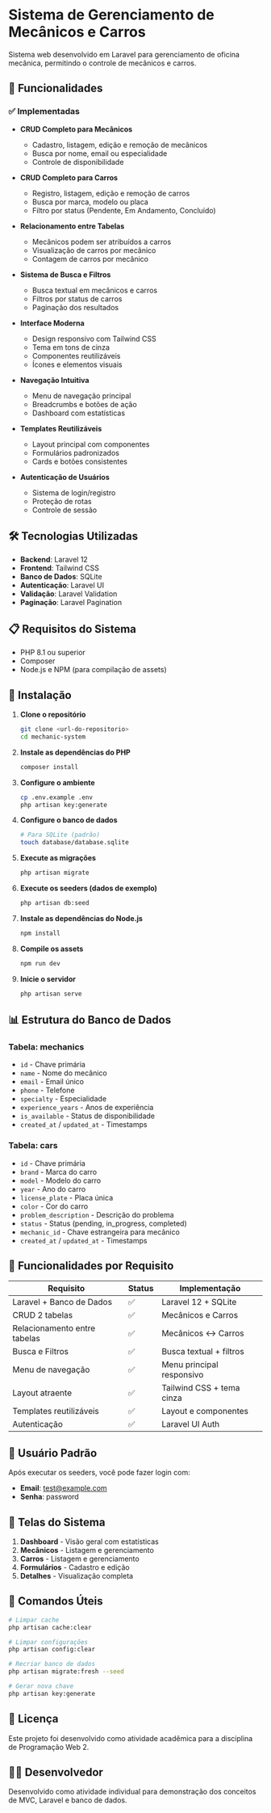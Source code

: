# Sistema de Gerenciamento de Mecânicos e Carros

Sistema web desenvolvido em Laravel para gerenciamento de oficina mecânica, permitindo o controle de mecânicos e carros.

## 🚀 Funcionalidades

### ✅ Implementadas

-   **CRUD Completo para Mecânicos**

    -   Cadastro, listagem, edição e remoção de mecânicos
    -   Busca por nome, email ou especialidade
    -   Controle de disponibilidade

-   **CRUD Completo para Carros**

    -   Registro, listagem, edição e remoção de carros
    -   Busca por marca, modelo ou placa
    -   Filtro por status (Pendente, Em Andamento, Concluído)

-   **Relacionamento entre Tabelas**

    -   Mecânicos podem ser atribuídos a carros
    -   Visualização de carros por mecânico
    -   Contagem de carros por mecânico

-   **Sistema de Busca e Filtros**

    -   Busca textual em mecânicos e carros
    -   Filtros por status de carros
    -   Paginação dos resultados

-   **Interface Moderna**

    -   Design responsivo com Tailwind CSS
    -   Tema em tons de cinza
    -   Componentes reutilizáveis
    -   Ícones e elementos visuais

-   **Navegação Intuitiva**

    -   Menu de navegação principal
    -   Breadcrumbs e botões de ação
    -   Dashboard com estatísticas

-   **Templates Reutilizáveis**

    -   Layout principal com componentes
    -   Formulários padronizados
    -   Cards e botões consistentes

-   **Autenticação de Usuários**
    -   Sistema de login/registro
    -   Proteção de rotas
    -   Controle de sessão

## 🛠️ Tecnologias Utilizadas

-   **Backend**: Laravel 12
-   **Frontend**: Tailwind CSS
-   **Banco de Dados**: SQLite
-   **Autenticação**: Laravel UI
-   **Validação**: Laravel Validation
-   **Paginação**: Laravel Pagination

## 📋 Requisitos do Sistema

-   PHP 8.1 ou superior
-   Composer
-   Node.js e NPM (para compilação de assets)

## 🚀 Instalação

1. **Clone o repositório**

    ```bash
    git clone <url-do-repositorio>
    cd mechanic-system
    ```

2. **Instale as dependências do PHP**

    ```bash
    composer install
    ```

3. **Configure o ambiente**

    ```bash
    cp .env.example .env
    php artisan key:generate
    ```

4. **Configure o banco de dados**

    ```bash
    # Para SQLite (padrão)
    touch database/database.sqlite
    ```

5. **Execute as migrações**

    ```bash
    php artisan migrate
    ```

6. **Execute os seeders (dados de exemplo)**

    ```bash
    php artisan db:seed
    ```

7. **Instale as dependências do Node.js**

    ```bash
    npm install
    ```

8. **Compile os assets**

    ```bash
    npm run dev
    ```

9. **Inicie o servidor**
    ```bash
    php artisan serve
    ```

## 📊 Estrutura do Banco de Dados

### Tabela: mechanics

-   `id` - Chave primária
-   `name` - Nome do mecânico
-   `email` - Email único
-   `phone` - Telefone
-   `specialty` - Especialidade
-   `experience_years` - Anos de experiência
-   `is_available` - Status de disponibilidade
-   `created_at` / `updated_at` - Timestamps

### Tabela: cars

-   `id` - Chave primária
-   `brand` - Marca do carro
-   `model` - Modelo do carro
-   `year` - Ano do carro
-   `license_plate` - Placa única
-   `color` - Cor do carro
-   `problem_description` - Descrição do problema
-   `status` - Status (pending, in_progress, completed)
-   `mechanic_id` - Chave estrangeira para mecânico
-   `created_at` / `updated_at` - Timestamps

## 🎯 Funcionalidades por Requisito

| Requisito                    | Status | Implementação             |
| ---------------------------- | ------ | ------------------------- |
| Laravel + Banco de Dados     | ✅     | Laravel 12 + SQLite       |
| CRUD 2 tabelas               | ✅     | Mecânicos e Carros        |
| Relacionamento entre tabelas | ✅     | Mecânicos ↔ Carros        |
| Busca e Filtros              | ✅     | Busca textual + filtros   |
| Menu de navegação            | ✅     | Menu principal responsivo |
| Layout atraente              | ✅     | Tailwind CSS + tema cinza |
| Templates reutilizáveis      | ✅     | Layout e componentes      |
| Autenticação                 | ✅     | Laravel UI Auth           |

## 👤 Usuário Padrão

Após executar os seeders, você pode fazer login com:

-   **Email**: test@example.com
-   **Senha**: password

## 📱 Telas do Sistema

1. **Dashboard** - Visão geral com estatísticas
2. **Mecânicos** - Listagem e gerenciamento
3. **Carros** - Listagem e gerenciamento
4. **Formulários** - Cadastro e edição
5. **Detalhes** - Visualização completa

## 🔧 Comandos Úteis

```bash
# Limpar cache
php artisan cache:clear

# Limpar configurações
php artisan config:clear

# Recriar banco de dados
php artisan migrate:fresh --seed

# Gerar nova chave
php artisan key:generate
```

## 📝 Licença

Este projeto foi desenvolvido como atividade acadêmica para a disciplina de Programação Web 2.

## 👨‍💻 Desenvolvedor

Desenvolvido como atividade individual para demonstração dos conceitos de MVC, Laravel e banco de dados.
